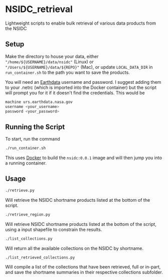 
# NSIDC_retrieval

Lightweight scripts to enable bulk retrieval of various data products from the NSIDC


## Setup

Make the directory to house your data, either `"/home/${USERNAME}/data/nsidc"` (Linux) or `"/Users/${USERNAME}/data/${REPO}"` (Mac), or update `LOCAL_DATA_DIR` in `run_container.sh` to the path you want to save the products.

You will need an [Earthdata](https://search.earthdata.nasa.gov/search) username and password. I suggest adding them to your .netrc (which is imported into the Docker container) but the script will prompt you for it if it doesn't find the credentials. This would be
```bash
machine urs.earthdata.nasa.gov
username <your_username>
password <your_password>
```
## Running the Script
To start, run the command
```bash
./run_container.sh
```
This uses [Docker](https://www.docker.com) to build the `nsidc:0.0.1` image and will then jump you into a running container.

## Usage

```bash
./retrieve.py
```
Will retrieve the NSIDC shortname products listed at the bottom of the script.

```bash
./retrieve_region.py
```
Will retrieve NSIDC shortname products listed at the bottom of the script, using a input shapefile to constrain the results.

```bash
./list_collections.py
```
Will return all the available collections on the NSIDC by shortname.

```bash
./list_retrieved_collections.py
```
Will compile a list of the collections that have been retrieved, full or in-part, and save the shortname summaries in their respective collections subfolder.


